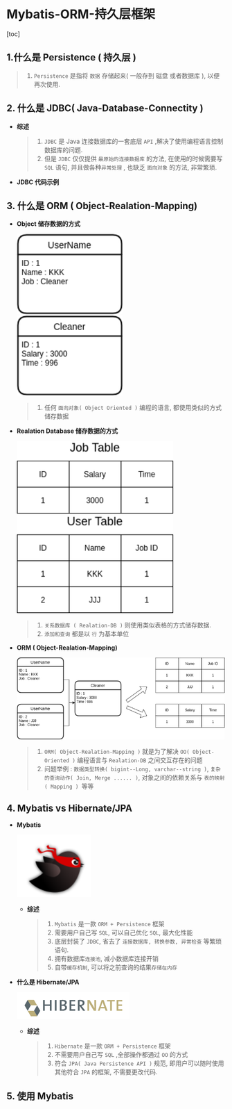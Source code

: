 # Mybatis-ORM-持久层框架 

[toc]

## 1.什么是 Persistence ( 持久层 )

> 1. `Persistence` 是指将 `数据` 存储起来( 一般存到 磁盘 或者数据库 ), 以便再次使用.

## 2. 什么是 JDBC( Java-Database-Connectity )

+ **综述**

  > 1. `JDBC` 是 Java 连接数据库的一套底层 `API` ,解决了使用编程语言控制数据库的问题.
  > 2. 但是 `JDBC` 仅仅提供 `最原始的连接数据库` 的方法, 在使用的时候需要写 `SQL` 语句, 并且做各种`异常处理` , 也缺乏 `面向对象` 的方法, 非常繁琐.

+ **JDBC 代码示例**

  

## 3. 什么是 ORM ( Object-Realation-Mapping)

+ **Object 储存数据的方式**

  <img src="Mybatis-%E6%8C%81%E4%B9%85%E5%B1%82%E6%A1%86%E6%9E%B6.assets/Copy%20of%20realtime-cv-api-platform%20(2).png" alt="Copy of realtime-cv-api-platform (2)" style="zoom:150%;" />

  <img src="Mybatis-%E6%8C%81%E4%B9%85%E5%B1%82%E6%A1%86%E6%9E%B6.assets/Copy%20of%20realtime-cv-api-platform%20(4).png" alt="Copy of realtime-cv-api-platform (4)" style="zoom:150%;" />

  > 1. 任何 `面向对象( Object Oriented )` 编程的语言, 都使用类似的方式储存数据

+ **Realation Database 储存数据的方式**

  <img src="Mybatis-%E6%8C%81%E4%B9%85%E5%B1%82%E6%A1%86%E6%9E%B6.assets/job%20table.png" alt="job table" style="zoom:150%;" />

  <img src="Mybatis-%E6%8C%81%E4%B9%85%E5%B1%82%E6%A1%86%E6%9E%B6.assets/Copy%20of%20Copy%20of%20realtime-cv-api-platform.png" alt="Copy of Copy of realtime-cv-api-platform" style="zoom:150%;" />

  > 1. `关系数据库 ( Realation-DB )` 则使用类似表格的方式储存数据.
  > 2. `添加和查询` 都是以 `行` 为基本单位

+ **ORM ( Object-Realation-Mapping)**

  <img src="Mybatis-%E6%8C%81%E4%B9%85%E5%B1%82%E6%A1%86%E6%9E%B6.assets/orm.png" alt="orm" style="zoom:150%;" />

  > 1. `ORM( Object-Realation-Mapping )` 就是为了解决 `OO( Object-Oriented )` 编程语言与 `Realation-DB` 之间交互存在的问题
  > 2. 问题举例 : `数据类型转换( bigint--Long, varchar--string )`, `复杂的查询动作( Join, Merge ...... )`, 对象之间的依赖关系与 `表的映射 ( Mapping ) `等等

## 4. Mybatis vs Hibernate/JPA

+ **Mybatis**

  ![Screenshot from 2021-03-25 00-15-54](Mybatis-%E6%8C%81%E4%B9%85%E5%B1%82%E6%A1%86%E6%9E%B6.assets/Screenshot%20from%202021-03-25%2000-15-54.png)

  + **综述**

    > 1. `Mybatis` 是一款 `ORM + Persistence` 框架
    > 2. 需要用户自己写 `SQL`, 可以自己优化 `SQL`, 最大化性能
    > 3. 底层封装了 `JDBC`, 省去了 `连接数据库, 转换参数, 异常检查` 等繁琐语句.
    > 4. 拥有数据库`连接池`, 减小数据库连接开销
    > 5. 自带`缓存机制`, 可以将之前查询的结果`存储在内存`

+ **什么是 Hibernate/JPA**

  ![Screenshot from 2021-03-25 00-16-02](Mybatis-%E6%8C%81%E4%B9%85%E5%B1%82%E6%A1%86%E6%9E%B6.assets/Screenshot%20from%202021-03-25%2000-16-02.png)

  + **综述**

    > 1. `Hibernate` 是一款 `ORM + Persistence` 框架
    > 2. 不需要用户自己写 `SQL` ,全部操作都通过 `OO` 的方式
    > 3. 符合 `JPA( Java Persistence API )` 规范, 即用户可以随时使用其他符合 `JPA` 的框架, 不需要更改代码.

## 5. 使用 Mybatis




